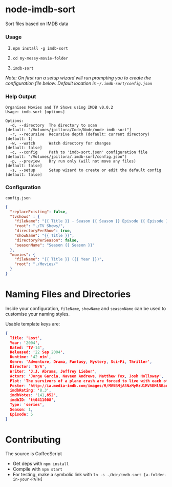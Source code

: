 node-imdb-sort
==============

Sort files based on IMDB data

### Usage

1. `npm install -g imdb-sort`

2. `cd my-messy-movie-folder`

3. `imdb-sort`

*Note: On first run a setup wizard will run prompting you to create the configuration file below. Default location is `~/.imdb-sort/config.json`*

### Help Output

```
Organises Movies and TV Shows using IMDB v0.0.2
Usage: imdb-sort [options]

Options:
  -d, --directory  The directory to scan                              [default: "/Volumes/jpillora/Code/Node/node-imdb-sort"]
  -r, --recursive  Recursive depth (default: current directory)       [default: 1]
  -w, --watch      Watch directory for changes                        [default: false]
  -c, --config     Path to 'imdb-sort.json' configuration file        [default: "/Volumes/jpillora/.imdb-sort/config.json"]
  -p, --preview    Dry run only (will not move any files)             [default: false]
  -s, --setup      Setup wizard to create or edit the default config  [default: false]
```

### Configuration

`config.json`

``` json
{
  "replaceExisting": false,
  "tvshows" : {
    "fileName": "{{ Title }} - Season {{ Season }} Episode {{ Episode }}",
    "root": "./TV Shows/",
    "directoryPerShow": true,
    "showName": "{{ Title }}",
    "directoryPerSeason": false,
    "seasonName": "Season {{ Season }}"
  },
  "movies": {
    "fileName": "{{ Title }} ({{ Year }})",
    "root": "./Movies/"
  }
}
```

# Naming Files and Directories

Inside your configuration, `fileName`, `showName` and `seasonName` can be used to customise your naming styles.

Usable template keys are:
``` json
{
  Title: 'Lost',
  Year: '2004',
  Rated: 'TV-14',
  Released: '22 Sep 2004',
  Runtime: '42 min',
  Genre: 'Adventure, Drama, Fantasy, Mystery, Sci-Fi, Thriller',
  Director: 'N/A',
  Writer: 'J.J. Abrams, Jeffrey Lieber',
  Actors: 'Jorge Garcia, Naveen Andrews, Matthew Fox, Josh Holloway',
  Plot: 'The survivors of a plane crash are forced to live with each other on a remote island, a dangerous new world that poses unique threats of its own.',
  Poster: 'http://ia.media-imdb.com/images/M/MV5BMjA3NzMyMzU1MV5BMl5BanBnXkFtZTcwNjc1ODUwMg@@._V1_SX300.jpg',
  imdbRating: '8.3',
  imdbVotes: '141,852',
  imdbID: 'tt0411008',
  Type: 'series',
  Season: 1,
  Episode: 5
}
```

# Contributing

The source is CoffeeScript
* Get deps with `npm install`
* Compile with `npm start`
* For testing, make a symbolic link with `ln -s ./bin/imdb-sort [a-folder-in-your-PATH]`